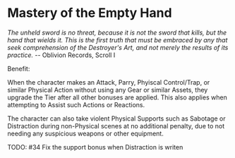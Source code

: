 # Mastery of the Empty Hand

*The unheld sword is no threat, because it is not the sword that kills, but the hand that wields it. This is the first truth that must be embraced by any that seek comprehension of the Destroyer's Art, and not merely the results of its practice.*
-- Oblivion Records, Scroll I

Benefit: 

When the character makes an Attack, Parry, Phyiscal Control/Trap, or similar Physical Action without using any Gear or similar Assets, they upgrade the Tier after all other bonuses are applied. This also applies when attempting to Assist such Actions or Reactions.

The character can also take violent Physical Supports such as Sabotage or Distraction during non-Physical scenes at no additional penalty, due to not needing any suspicious weapons or other equipment.

TODO: #34 Fix the support bonus when Distraction is writen